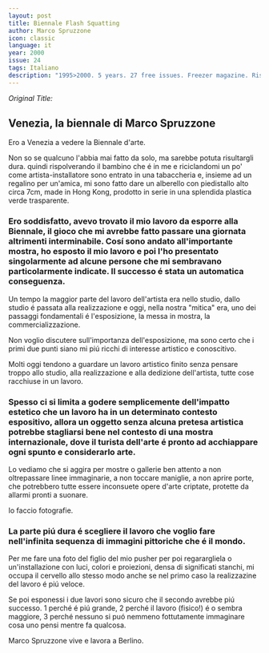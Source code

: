 ```yaml
---
layout: post
title: Biennale Flash Squatting
author: Marco Spruzzone
icon: classic
language: it
year: 2000
issue: 24
tags: Italiano
description: "1995>2000. 5 years. 27 free issues. Freezer magazine. Rispolverando il bambino che é in me e riciclandomi un po' come artista-installatore sono entrato in una tabaccheria e..."
---
```



*Original Title:*

## Venezia, la biennale di Marco Spruzzone

Ero a Venezia a vedere la Biennale d'arte.

Non so se qualcuno l'abbia mai fatto da solo, ma sarebbe potuta risultargli dura. quindi rispolverando il bambino che é in me e riciclandomi un po' come artista-installatore sono entrato in una tabaccheria e, insieme ad un regalino per un'amica, mi sono fatto dare un alberello con piedistallo alto circa 7cm, made in Hong Kong, prodotto in serie in una splendida plastica verde trasparente.

### Ero soddisfatto, avevo trovato il mio lavoro da esporre alla Biennale, il gioco che mi avrebbe fatto passare una giornata altrimenti interminabile. Cosí sono andato all'importante mostra, ho esposto il mio lavoro e poi l'ho presentato singolarmente ad alcune persone che mi sembravano particolarmente indicate. Il successo é stata un automatica conseguenza.

Un tempo la maggior parte del lavoro dell'artista era nello studio, dallo studio é passata alla realizzazione e oggi, nella nostra "mitica" era, uno dei passaggi fondamentali é l'esposizione, la messa in mostra, la commercializzazione.

Non voglio discutere sull'importanza dell'esposizione, ma sono certo che i primi due punti siano mi piú ricchi di interesse artistico e conoscitivo.

Molti oggi tendono a guardare un lavoro artistico finito senza pensare troppo allo studio, alla realizzazione e alla dedizione dell'artista, tutte cose racchiuse in un lavoro.

### Spesso ci si limita a godere semplicemente dell'impatto estetico che un lavoro ha in un determinato contesto espositivo, allora un oggetto senza alcuna pretesa artistica potrebbe stagliarsi bene nel contesto di una mostra internazionale, dove il turista dell'arte é pronto ad acchiappare ogni spunto e considerarlo arte.

Lo vediamo che si aggira per mostre o gallerie ben attento a non oltrepassare linee immaginarie, a non toccare maniglie, a non aprire porte, che potrebbero tutte essere inconsuete opere d'arte criptate, protette da allarmi pronti a suonare.

Io faccio fotografie.

### La parte piú dura é scegliere il lavoro che voglio fare nell'infinita sequenza di immagini pittoriche che é il mondo.

Per me fare una foto del figlio del mio pusher per poi regarargliela o un'installazione con luci, colori e proiezioni, densa di significati stanchi, mi occupa il cervello allo stesso modo anche se nel primo caso la realizzazine del lavoro é piú veloce.

Se poi esponessi i due lavori sono sicuro che il secondo avrebbe piú successo. 1 perché é piú grande, 2 perché il lavoro (fisico!) é o sembra maggiore, 3 perché nessuno si puó nemmeno fottutamente immaginare cosa uno pensi mentre fa qualcosa.

Marco Spruzzone vive e lavora a Berlino.
